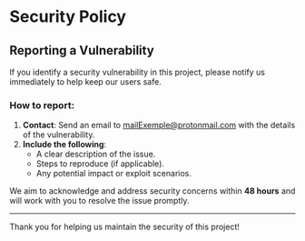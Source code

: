 # Security Policy

## Reporting a Vulnerability

If you identify a security vulnerability in this project, please notify us immediately to help keep our users safe.  

### How to report:  

1. **Contact**: Send an email to [mailExemple@protonmail.com](mailto:mailExemple@protonmail.com) with the details of the vulnerability.  
2. **Include the following**:  
   - A clear description of the issue.  
   - Steps to reproduce (if applicable).  
   - Any potential impact or exploit scenarios.  

We aim to acknowledge and address security concerns within **48 hours** and will work with you to resolve the issue promptly.  

---

Thank you for helping us maintain the security of this project!  

